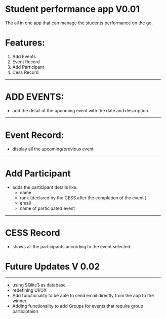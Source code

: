 # Student performance app V0.01
The all in one app that can manage the students performance on the go.

# Features:
 1) Add Events
 2) Event Record 
 3) Add Participant
 4) Cess Record
___________________________________________________________________________________________________________________________________
# ADD EVENTS:
- add the detail of the upcoming event with the date and description.  
____________________________________________________________________________________________________________________________________
# Event Record:
- display all the upcoming/previous event
____________________________________________________________________________________________________________________________________
# Add Participant
- adds the participant details like:
  - name 
  - rank (declared by the CESS after the completion of the event )
  - email
  - name of participated event
____________________________________________________________________________________________________________________________________
# CESS Record
- shows all the participants according to the event selected.


# Future Updates V 0.02
____________________________________________________________________________________________________________________________________
- using SQlite3 as database
- redefining UI/UX 
- Add functionality to be able to send email directly from the app to the winner.
- Adding functionality to add Groups for events that require group participtaion
